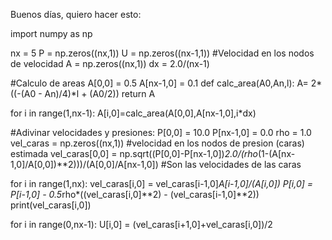 Buenos días, quiero hacer esto:


import numpy as np

nx = 5
P = np.zeros((nx,1))
U = np.zeros((nx-1,1)) #Velocidad en los nodos de velocidad
A = np.zeros((nx,1))
dx = 2.0/(nx-1)

#Calculo de areas
A[0,0] = 0.5
A[nx-1,0] = 0.1
def calc_area(A0,An,l):
    A= 2*((-(A0 - An)/4)*l + (A0/2))
    return A

for i in range(1,nx-1):
    A[i,0]=calc_area(A[0,0],A[nx-1,0],i*dx)
    
#Adivinar velocidades y presiones:
P[0,0] = 10.0
P[nx-1,0] = 0.0 
rho = 1.0
vel_caras = np.zeros((nx,1)) #velocidad en los nodos de presion (caras) estimada
vel_caras[0,0] = np.sqrt((P[0,0]-P[nx-1,0])*2.0/(rho*(1-(A[nx-1,0]/A[0,0])**2)))/(A[0,0]/A[nx-1,0]) #Son las velocidades de las caras

for i  in range(1,nx):
    vel_caras[i,0] = vel_caras[i-1,0]*A[i-1,0]/(A[i,0])
    P[i,0] = P[i-1,0] - 0.5*rho*((vel_caras[i,0]**2) - (vel_caras[i-1,0]**2))
    print(vel_caras[i,0])
    
for i in range(0,nx-1):
    U[i,0] = (vel_caras[i+1,0]+vel_caras[i,0])/2

